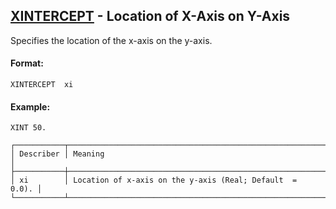 ## [XINTERCEPT](https://help.hexagonmi.com/bundle/MSC_Nastran_2022.4/page/Nastran_Combined_Book/qrg/casecontrol4c/TOC.XINTERCEPT.xhtml) - Location of X-Axis on Y-Axis

Specifies the location of the x-axis on the y-axis.

#### Format:

```nastran
XINTERCEPT  xi
```

#### Example:

```nastran
XINT 50.
```

```text
┌───────────┬───────────────────────────────────────────────────────────┐
│ Describer │ Meaning                                                   │
├───────────┼───────────────────────────────────────────────────────────┤
│ xi        │ Location of x-axis on the y-axis (Real; Default  =  0.0). │
└───────────┴───────────────────────────────────────────────────────────┘
```

